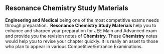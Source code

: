 <h2>Resonance Chemistry Study Materials</h2>

<p><strong>Engineering and Medical</strong> being one of the most competitive exams needs through preparation.&nbsp; <strong>Resonance Chemistry Study Materials </strong>help you to enhance and sharpen your preparation for JEE Main and Advanced exam and provide you the revision notes of <strong>Chemistry</strong>. These <strong>Chemistry</strong> notes would help you to revise your chapter quickly. It is really an asset to those who plan to appear in various Competitive/Entrance Examinations.</p>

